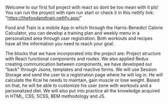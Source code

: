 Welcome to our first full project with react so dont be too mean with it pls!
You can run the proyect with npm run start or check it in this netlify link: "https://thefoodandtrain.netlify.app/" 

Food and Train is a mobile App in which through the Harris-Benedict Calorie Calculator, you can develop a training plan and weekly menu in a personalized area through user registration. Both workouts and recipes have all the information you need to reach your goal.

The blocks that we have incorporated into the project are:
Project structure with React functional components and routes.
We also applied Redux creating communication between components, we have developed our "back" through Jsons, templates and reactive forms.
We will use Session Storage and send the user to a registration page where he will log in.
He will calculate the Kcal he needs to maintain, gain muscle or lose weight.
Based on that, he will be able to customize his user zone with workouts and a personalized diet.
We will also put into practice all the knowledge acquired in HTML, CSS, SCSS, BEM methodology and JS.
